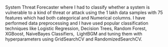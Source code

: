 System Threat Forecaster where I had to classify whether a system is vulnerable to a kind of threat or attack using the 1 lakh data samples with 75 features which had both categorical and Numerical columns. I have performed data preprocessing and I have used popular classification techniques like Logistic Regression, Decision Trees, Random Forest, XGBoost, NaiveBayes Classifiers,  LightBGM and tuning them with hyperparameters using GridSearchCV and RandomizedSearchCV.
